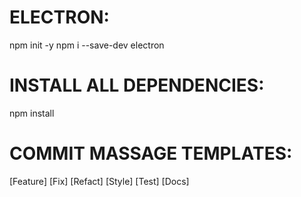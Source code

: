 # ELECTRON:

npm init -y
npm i --save-dev electron

# INSTALL ALL DEPENDENCIES:

npm install

# COMMIT MASSAGE TEMPLATES:

[Feature]
[Fix]
[Refact]
[Style]
[Test]
[Docs]

